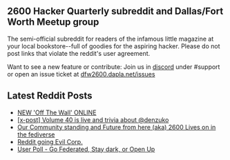 ## 2600 Hacker Quarterly subreddit and Dallas/Fort Worth Meetup group
The semi-official subreddit for readers of the infamous little magazine at your local bookstore--full of goodies for the aspiring hacker. Please do not post links that violate the reddit's user agreement.

Want to see a new feature or contribute: 
Join us in [discord](https://dfw2600.dapla.net/chat) under #support or open an issue ticket at [dfw2600.dapla.net/issues](https://dfw2600.dapla.net/issues)

## Latest Reddit Posts
<!-- BLOG-POST-LIST:START -->
- [NEW 'Off The Wall' ONLINE](https://2600.com/wall/20-06-2023)
- [[x-post] Volume 40 is live and trivia about @denzuko](https://www.reddit.com/r/2600/comments/14dy5a1/xpost_volume_40_is_live_and_trivia_about_denzuko/)
- [Our Community standing and Future from here (aka) 2600 Lives on in the fediverse](https://www.reddit.com/r/2600/comments/14dxkwo/our_community_standing_and_future_from_here_aka/)
- [Reddit going Evil Corp.](https://www.reddit.com/r/2600/comments/14c6zew/reddit_going_evil_corp/)
- [User Poll - Go Federated, Stay dark, or Open Up](https://www.reddit.com/r/2600/comments/14an6wx/user_poll_go_federated_stay_dark_or_open_up/)
<!-- BLOG-POST-LIST:END -->
